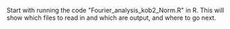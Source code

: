 Start with running the code "Fourier_analysis_kob2_Norm.R" in R. This will show which files to read in and which are output, and where to go next. 
